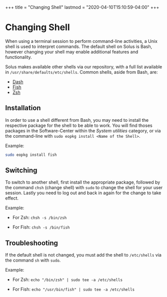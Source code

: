 +++
title = "Changing Shell"
lastmod = "2020-04-10T15:10:59-04:00"
+++
# Changing Shell

When using a terminal session to perform command-line activities, a Unix shell is used to interpret commands. The default shell on Solus is Bash, however changing your shell may enable additional features and functionality.

Solus makes available other shells via our repository, with a full list available in `/usr/share/defaults/etc/shells`. Common shells, aside from Bash, are:

- [Dash](http://gondor.apana.org.au/~herbert/dash/)
- [Fish](https://fishshell.com/)
- [Zsh](http://zsh.sourceforge.net/)

## Installation

In order to use a shell different from Bash, you may need to install the respective package for the shell to be able to work. You will find thoses packages in the Software-Center within the *System utilities* category, or via the command-line with `sudo eopkg install <Name of the Shell>`.

Example:

``` bash
sudo eopkg install fish
```

## Switching

To switch to another shell, first install the appropriate package, followed by the command `chsh` (change shell) with `sudo` to change the shell for your user session. Lastly you need to log out and back in again for the change to take effect.

Example:

- For Zsh: `chsh -s /bin/zsh`

- For Fish: `chsh -s /bin/fish`

## Troubleshooting

If the default shell is not changed, you must add the shell to `/etc/shells` via the command `sh` with `sudo`.

Example:

- For Zsh: `echo "/bin/zsh" | sudo tee -a /etc/shells`

- For Fish: `echo "/usr/bin/fish" | sudo tee -a /etc/shells`

